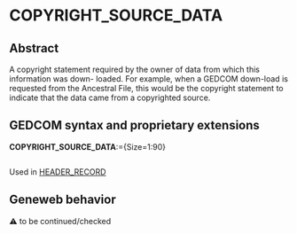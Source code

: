 ﻿# COPYRIGHT_SOURCE_DATA
## Abstract
A copyright statement required by the owner of data from which this information was down- loaded.
For example, when a GEDCOM down-load is requested from the Ancestral File, this would be the
copyright statement to indicate that the data came from a copyrighted source.


## GEDCOM syntax and proprietary extensions

**COPYRIGHT_SOURCE_DATA**:={Size=1:90}
<pre>
</pre>
Used in <a href=Ged.HEADER_RECORD.md>HEADER_RECORD</a><br />


## Geneweb behavior



:warning: to be continued/checked

